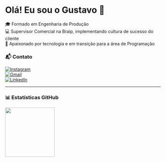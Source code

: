 # Olá! Eu sou o Gustavo 👋

🎓 Formado em Engenharia de Produção  
💻 Supervisor Comercial na Braip, implementando cultura de sucesso do cliente  
🚀 Apaixonado por tecnologia e em transição para a área de Programação

### 📬 Contato

[![Instagram](https://img.shields.io/badge/Instagram-%23E4405F.svg?style=for-the-badge&logo=instagram&logoColor=white)](https://instagram.com/gustavo_nep)  
[![Gmail](https://img.shields.io/badge/Gmail-D14836?style=for-the-badge&logo=gmail&logoColor=white)](mailto:gustavonepomuceno9@gmail.com)  
[![LinkedIn](https://img.shields.io/badge/LinkedIn-%230077B5.svg?style=for-the-badge&logo=linkedin&logoColor=white)](https://www.linkedin.com/in/gustavo-nepomuceno-1b8751162/)

---

### 📊 Estatísticas GitHub

<p align="left">
  <img height="160em" src="https://github-readme-stats.vercel.app/api/top-langs/?username=Gpnepomuceno&layout=compact&langs_count=7&theme=tokyonight"/>
</p>

